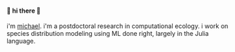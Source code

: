 #### 👋 hi there 👋

i'm [michael](http://gottacatchenall.github.io). i'm a postdoctoral research in computational ecology. i work on species distribution modeling using ML done right, largely in the Julia language.
